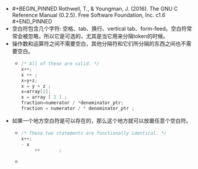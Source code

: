 - #+BEGIN_PINNED
  Rothwell, T., & Youngman, J. (2016). The GNU C Reference Manual (0.2.5). Free Software Foundation, Inc. c1.6
  #+END_PINNED
- 空白符包含几个字符: 空格、tab、换行、vertical tab、form-feed。空白符常常会被忽略，所以它是可选的，尤其是当它用来分隔token的时候。
- 操作数和运算符之间不需要空白，其他分隔符和它们所分隔的东西之间也不需要空白。
	- ```C
	  /* All of these are valid. */
	  x++;
	  x ++ ;
	  x=y+z;
	  x = y + z ;
	  x=array[2];
	  x = array [ 2 ] ;
	  fraction=numerator / *denominator_ptr;
	  fraction = numerator / * denominator_ptr ;
	  ```
- 如果一个地方空白符是可以存在的，那么这个地方就可以放置任意个空白符。
	- ```C
	  /* These two statements are functionally identical. */
	  x++;
	  - x
	       ++       ;
	  ```
	-